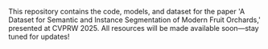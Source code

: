 This repository contains the code, models, and dataset for the paper 'A Dataset for Semantic and Instance Segmentation of Modern Fruit Orchards,' presented at CVPRW 2025. All resources will be made available soon—stay tuned for updates!
